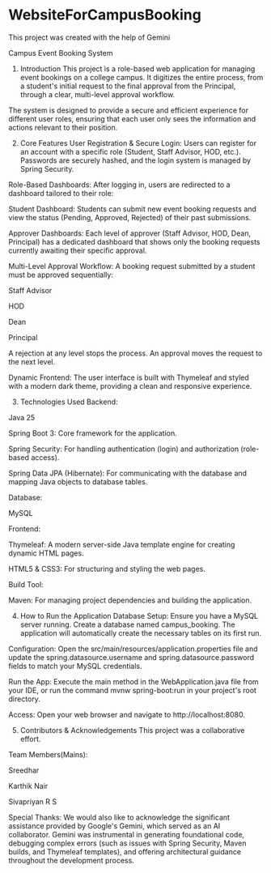 # WebsiteForCampusBooking
This project was created with the help of Gemini

Campus Event Booking System
1. Introduction
This project is a role-based web application for managing event bookings on a college campus. It digitizes the entire process, from a student's initial request to the final approval from the Principal, through a clear, multi-level approval workflow.

The system is designed to provide a secure and efficient experience for different user roles, ensuring that each user only sees the information and actions relevant to their position.

2. Core Features
User Registration & Secure Login: Users can register for an account with a specific role (Student, Staff Advisor, HOD, etc.). Passwords are securely hashed, and the login system is managed by Spring Security.

Role-Based Dashboards: After logging in, users are redirected to a dashboard tailored to their role:

Student Dashboard: Students can submit new event booking requests and view the status (Pending, Approved, Rejected) of their past submissions.

Approver Dashboards: Each level of approver (Staff Advisor, HOD, Dean, Principal) has a dedicated dashboard that shows only the booking requests currently awaiting their specific approval.

Multi-Level Approval Workflow: A booking request submitted by a student must be approved sequentially:

Staff Advisor

HOD

Dean

Principal

A rejection at any level stops the process. An approval moves the request to the next level.

Dynamic Frontend: The user interface is built with Thymeleaf and styled with a modern dark theme, providing a clean and responsive experience.

3. Technologies Used
Backend:

Java 25

Spring Boot 3: Core framework for the application.

Spring Security: For handling authentication (login) and authorization (role-based access).

Spring Data JPA (Hibernate): For communicating with the database and mapping Java objects to database tables.

Database:

MySQL

Frontend:

Thymeleaf: A modern server-side Java template engine for creating dynamic HTML pages.

HTML5 & CSS3: For structuring and styling the web pages.

Build Tool:

Maven: For managing project dependencies and building the application.

4. How to Run the Application
Database Setup: Ensure you have a MySQL server running. Create a database named campus_booking. The application will automatically create the necessary tables on its first run.

Configuration: Open the src/main/resources/application.properties file and update the spring.datasource.username and spring.datasource.password fields to match your MySQL credentials.

Run the App: Execute the main method in the WebApplication.java file from your IDE, or run the command mvnw spring-boot:run in your project's root directory.

Access: Open your web browser and navigate to http://localhost:8080.

5. Contributors & Acknowledgements
This project was a collaborative effort.

Team Members(Mains):

Sreedhar

Karthik Nair

Sivapriyan R S

Special Thanks:
We would also like to acknowledge the significant assistance provided by Google's Gemini, which served as an AI collaborator. Gemini was instrumental in generating foundational code, debugging complex errors (such as issues with Spring Security, Maven builds, and Thymeleaf templates), and offering architectural guidance throughout the development process.
